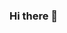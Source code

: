 ### Hi there 👋

<!--
**azu-maria/azu-maria** is a ✨ _special_ ✨ repository because its `README.md` (this file) appears on your GitHub profile.

Here are some ideas to get you started:

- 🔭 I’m currently working on ...
- 🌱 I’m currently learning ... ReactJS
- 👯 I’m looking to collaborate on ...
- 🤔 I’m looking for help with ...
- 💬 Ask me about ...Anything!
- 📫 How to reach me: ...mpmoretti@hotmail.com
- 😄 Pronouns: ...She/her
- ⚡ Fun fact: ...I speak japanese!
-->
